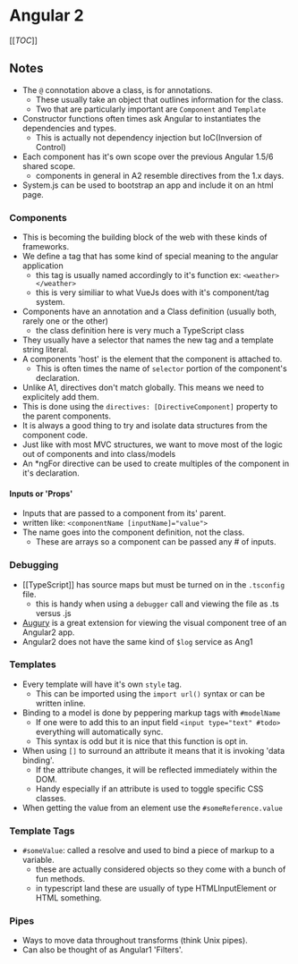 # Angular 2

[[_TOC_]]

## Notes

* The `@` connotation above a class, is for annotations.
  * These usually take an object that outlines information for the class.
  * Two that are particularly important are `Component` and `Template`
* Constructor functions often times ask Angular to instantiates the dependencies and types.
  * This is actually not dependency injection but IoC(Inversion of Control)
* Each component has it's own scope over the previous Angular 1.5/6 shared scope.
  * components in general in A2 resemble directives from the 1.x days.
* System.js can be used to bootstrap an app and include it on an html page.

### Components

* This is becoming the building block of the web with these kinds of frameworks.
* We define a tag that has some kind of special meaning to the angular application 
  * this tag is usually named accordingly to it's function ex: `<weather></weather>`
  * this is very similiar to what VueJs does with it's component/tag system.
* Components have an annotation and a Class definition (usually both, rarely one or the other)
  * the class definition here is very much a TypeScript class
* They usually have a selector that names the new tag and a template string literal.
* A components 'host' is the element that the component is attached to. 
  * This is often times the name of `selector` portion of the component's declaration.
* Unlike A1, directives don't match globally. This means we need to explicitely add them.
* This is done using the `directives: [DirectiveComponent]` property to the parent components.
* It is always a good thing to try and isolate data structures from the component code.
* Just like with most MVC structures, we want to move most of the logic out of components and into class/models
* An *ngFor directive can be used to create multiples of the component in it's declaration.

#### Inputs or 'Props'

* Inputs that are passed to a component from its' parent.
* written like: `<componentName [inputName]="value">`
* The name goes into the component definition, not the class.
  * These are arrays so a component can be passed any # of inputs.

### Debugging

* [[TypeScript]] has source maps but must be turned on in the `.tsconfig` file.
  * this is handy when using a `debugger` call and viewing the file as .ts versus .js
* [Augury][1] is a great extension for viewing the visual component tree of an Angular2 app.
* Angular2 does not have the same kind of `$log` service as Ang1

### Templates

* Every template will have it's own `style` tag.
  * This can be imported using the `import url()` syntax or can be written inline.
* Binding to a model is done by peppering markup tags with `#modelName`
  * If one were to add this to an input field `<input type="text" #todo>` everything will automatically sync.
  * This syntax is odd but it is nice that this function is opt in.
* When using `[]` to surround an attribute it means that it is invoking 'data binding'.
  * If the attribute changes, it will be reflected immediately within the DOM.
  * Handy especially if an attribute is used to toggle specific CSS classes.
* When getting the value from an element use the `#someReference.value`

### Template Tags

* `#someValue`: called a resolve and used to bind a piece of markup to a variable.
  * these are actually considered objects so they come with a bunch of fun methods.
  * in typescript land these are usually of type HTMLInputElement or HTML something.

### Pipes

* Ways to move data throughout transforms (think Unix pipes).
* Can also be thought of as Angular1 'Filters'.

[1]: https://augury.angular.io
